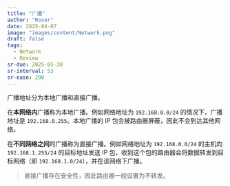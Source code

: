 ```yaml
---
title: "广播"
author: "Roser"
date: 2025-04-07
image: "images/content/Network.png"
draft: false
tags:
  - Network
  - Review
sr-due: 2025-05-30
sr-interval: 53
sr-ease: 290
---
```

广播地址分为本地广播和直接广播。

在**本网络内**广播称为本地广播。例如网络地址为 `192.168.0.0/24` 的情况下，广播地址是 `192.168.0.255`。本地广播的 IP 包会被路由器屏蔽，因此不会到达其他网络。

在**不同网络之间**的广播称为直接广播。例如网络地址为 `192.168.0.0/24` 的主机向 `192.168.1.255/24` 的目标地址发送 IP 包，收到这个包的路由器会将数据转发到目标网络（即 `192.168.1.0/24`），并在该网络下广播。

> 直接广播存在安全性，因此路由器一般设置为不转发。
